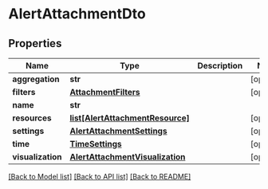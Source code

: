 # AlertAttachmentDto

## Properties
Name | Type | Description | Notes
------------ | ------------- | ------------- | -------------
**aggregation** | **str** |  | [optional] 
**filters** | [**AttachmentFilters**](AttachmentFilters.md) |  | [optional] 
**name** | **str** |  | 
**resources** | [**list[AlertAttachmentResource]**](AlertAttachmentResource.md) |  | [optional] 
**settings** | [**AlertAttachmentSettings**](AlertAttachmentSettings.md) |  | [optional] 
**time** | [**TimeSettings**](TimeSettings.md) |  | [optional] 
**visualization** | [**AlertAttachmentVisualization**](AlertAttachmentVisualization.md) |  | [optional] 

[[Back to Model list]](../README.md#documentation-for-models) [[Back to API list]](../README.md#documentation-for-api-endpoints) [[Back to README]](../README.md)



